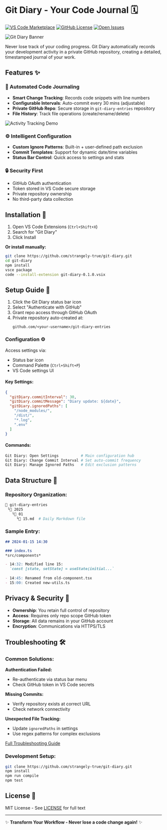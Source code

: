 # Git Diary - Your Code Journal 🗓️

[![VS Code Marketplace](https://img.shields.io/visual-studio-marketplace/v/strangely-true.git-diary?color=blue&label=VS%20Code%20Marketplace)](https://marketplace.visualstudio.com/items?itemName=strangely-true.git-diary)
[![GitHub License](https://img.shields.io/github/license/strangely-true/git-diary)](https://github.com/strangely-true/git-diary/blob/main/LICENSE)
[![Open Issues](https://img.shields.io/github/issues/strangely-true/git-diary)](https://github.com/strangely-true/git-diary/issues)

![Git Diary Banner](./images/banner.png)

Never lose track of your coding progress. Git Diary automatically records your development activity in a private GitHub repository, creating a detailed, timestamped journal of your work.

## Features ✨

### 📅 Automated Code Journaling
- **Smart Change Tracking**: Records code snippets with line numbers
- **Configurable Intervals**: Auto-commit every 30 mins (adjustable)
- **Private GitHub Repo**: Secure storage in `git-diary-entries` repository
- **File History**: Track file operations (create/rename/delete)

![Activity Tracking Demo](./images/demo.gif)

### ⚙️ Intelligent Configuration
- **Custom Ignore Patterns**: Built-in + user-defined path exclusion
- **Commit Templates**: Support for dynamic date/time variables
- **Status Bar Control**: Quick access to settings and stats

### 🔒 Security First
- GitHub OAuth authentication
- Token stored in VS Code secure storage
- Private repository ownership
- No third-party data collection

## Installation 🚀

1. Open VS Code Extensions (`Ctrl+Shift+X`)
2. Search for "Git Diary"
3. Click Install

**Or install manually:**
```bash
git clone https://github.com/strangely-true/git-diary.git
cd git-diary
npm install
vsce package
code --install-extension git-diary-0.1.0.vsix
```

## Setup Guide 🔧

1. Click the Git Diary status bar icon
2. Select "Authenticate with GitHub"
3. Grant repo access through GitHub OAuth
4. Private repository auto-created at:
   ```
   github.com/<your-username>/git-diary-entries
   ```

### Configuration ⚙️

Access settings via:
- Status bar icon
- Command Palette (`Ctrl+Shift+P`)
- VS Code settings UI

#### Key Settings:
```json
{
  "gitDiary.commitInterval": 30,
  "gitDiary.commitMessage": "Diary update: ${date}",
  "gitDiary.ignoredPaths": [
    "/node_modules/",
    "/dist/",
    "*.log",
    ".env"
  ]
}
```

#### Commands:
```bash
Git Diary: Open Settings          # Main configuration hub
Git Diary: Change Commit Interval # Set auto-commit frequency
Git Diary: Manage Ignored Paths   # Edit exclusion patterns
```

## Data Structure 📂

### Repository Organization:
```bash
📂 git-diary-entries
 └📂 2025
   └📂 01
     └📄 15.md  # Daily Markdown file
```

### Sample Entry:
```markdown
## 2024-01-15 14:30

### index.ts
*src/components*

- 14:32: Modified line 15:
  `const [state, setState] = useState(initial...`
  
- 14:45: Renamed from old-component.tsx
- 15:00: Created new-utils.ts
```

## Privacy & Security 🔐

- **Ownership**: You retain full control of repository
- **Access**: Requires only repo scope GitHub token
- **Storage**: All data remains in your GitHub account
- **Encryption**: Communications via HTTPS/TLS

## Troubleshooting 🛠️

### Common Solutions:

**Authentication Failed:**
- Re-authenticate via status bar menu
- Check GitHub token in VS Code secrets

**Missing Commits:**
- Verify repository exists at correct URL
- Check network connectivity

**Unexpected File Tracking:**
- Update `ignoredPaths` in settings
- Use regex patterns for complex exclusions

[Full Troubleshooting Guide](#)


### Development Setup:
```bash
git clone https://github.com/strangely-true/git-diary.git
npm install
npm run compile
npm test
```

## License 📄

MIT License - See [LICENSE](https://github.com/strangely-true/git-diary/blob/master/LICENSE) for full text

---

✨ **Transform Your Workflow - Never lose a code change again!** ✨
